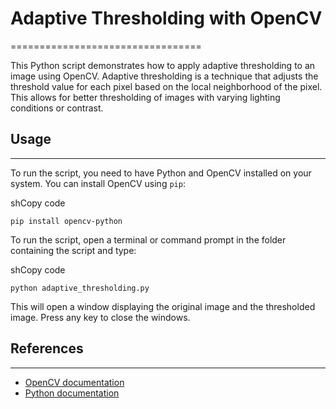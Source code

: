 # Adaptive Thresholding with OpenCV
=================================

This Python script demonstrates how to apply adaptive thresholding to an image using OpenCV. Adaptive thresholding is a technique that adjusts the threshold value for each pixel based on the local neighborhood of the pixel. This allows for better thresholding of images with varying lighting conditions or contrast.

## Usage
-----

To run the script, you need to have Python and OpenCV installed on your system. You can install OpenCV using ```pip```:

shCopy code

```pip install opencv-python```

To run the script, open a terminal or command prompt in the folder containing the script and type:

shCopy code

```python adaptive_thresholding.py```

This will open a window displaying the original image and the thresholded image. Press any key to close the windows.

## References
----------

*   [OpenCV documentation](https://docs.opencv.org/master/d7/d4d/tutorial_py_thresholding.html)
*   [Python documentation](https://docs.python.org/3/library/index.html)